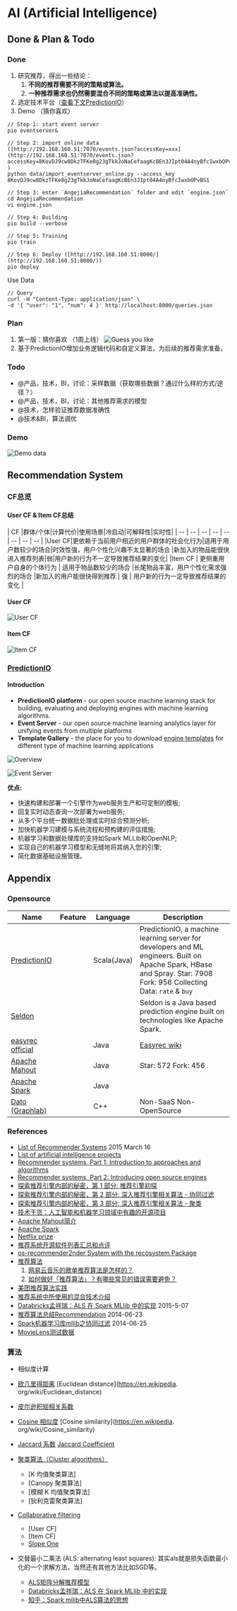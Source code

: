 # AI (Artificial Intelligence)

## Done & Plan & Todo
### Done
 1. 研究推荐，得出一些结论：
    1. __不同的推荐需要不同的策略或算法。__
    1. __一种推荐需求也仍然需要混合不同的策略或算法以提高准确性。__
 1. 选定技术平台（[查看下文PredictionIO](#11)）
 1. Demo （猜你喜欢）
 ```
 // Step 1: start event server
 pio eventserver&

 // Step 2: import online data ([http://192.168.160.51:7070/events.json?accessKey=xxx](http://192.168.160.51:7070/events.json?accessKey=8KovDJ9cw8DkzTFKe8g23gTkkJoNaCefaagKcBEn3JIpt04A4nyBfcIwxbOPvBS1) )
 python data/import_eventserver_online.py --access_key 8KovDJ9cw8DkzTFKe8g23gTkkJoNaCefaagKcBEn3JIpt04A4nyBfcIwxbOPvBS1

 // Step 3: enter `AngejiaRecommendation` folder and edit `engine.json`
 cd AngejiaRecommendation 
 vi engine.json

 // Step 4: Building
 pio build --verbose

 // Step 5: Training
 pio train

 // Step 6: Deploy ([http://192.168.160.51:8000/](http://192.168.160.51:8000/))
 pio deploy

 ```
 
 Use Data

 ```
 // Query
 curl -H "Content-Type: application/json" \
 -d '{ "user": "1", "num": 4 }' http://localhost:8000/queries.json
 ```

### Plan
 1. 第一版：猜你喜欢 （1周上线）
 ![Guess you like](./guess.jpg)
 1. 基于PredictionIO增加业务逻辑代码和自定义算法，为后续的推荐需求准备。
 
### Todo
 * @产品，技术，BI，讨论：采样数据（获取哪些数据？通过什么样的方式/途径？）
 * @产品，技术，BI，讨论：其他推荐需求的模型
 * @技术，怎样验证推荐数据准确性
 * @技术&BI，算法调优

### Demo
 ![Demo data](./demo.jpg)

## Recommendation System

### CF总览

#### User CF & Item CF总结
| CF |群体/个体|计算代价|使用场景|冷启动|可解释性|实时性|
| -- | -- | -- | -- | -- | -- | -- | -- |
|User CF|更依赖于当前用户相近的用户群体的社会化行为|适用于用户数较少的场合|时效性强，用户个性化兴趣不太显著的场合  |新加入的物品能很快进入推荐列表|弱|用户新的行为不一定导致推荐结果的变化|
|Item CF  | 更侧重用户自身的个体行为 |    适用于物品数较少的场合 |长尾物品丰富，用户个性化需求强烈的场合 |新加入的用户能很快得到推荐  | 强 |  用户新的行为一定导致推荐结果的变化 |

#### User CF
 ![User CF](http://www.ibm.com/developerworks/cn/web/1103_zhaoct_recommstudy2/image015.gif)

#### Item CF
 ![Item CF](http://www.ibm.com/developerworks/cn/web/1103_zhaoct_recommstudy2/image017.gif)

### [PredictionIO](https://prediction.io/)

#### Introduction

 - __PredictionIO platform__ - our open source machine learning stack for building, evaluating and deploying engines with machine learning algorithms.
 - __Event Server__ - our open source machine learning analytics layer for unifying events from multiple platforms
 - __Template Gallery__ - the place for you to download [engine templates](http://templates.prediction.io/) for different type of machine learning applications

 ![Overview](https://docs.prediction.io/images/overview-multiengines-b703caac.png)

 ![Event Server](https://docs.prediction.io/images/overview-singleengine-0a99200d.png)

 __优点:__

  - 快速构建和部署一个引擎作为web服务生产和可定制的模板;
  - 回复实时动态查询一次部署为web服务; 　　
  - 从多个平台统一数据批处理或实时综合预测分析; 　
  - 加快机器学习建模与系统流程和预构建的评估措施; 　　
  - 机器学习和数据处理库的支持如Spark MLLib和OpenNLP; 　　
  - 实现自己的机器学习模型和无缝地将其纳入您的引擎; 　　
  - 简化数据基础设施管理。

## Appendix

### Opensource
| Name | Feature | Language | Description |
| --- | --- | --- | --- |
| [PredictionIO](https://prediction.io/) | | Scala(Java) |PredictionIO, a machine learning server for developers and ML engineers. Built on Apache Spark, HBase and Spray. Star: 7908 Fork: 956 Collecting Data: `rate` & `buy` |
| [Seldon](http://www.seldon.io/) | | | Seldon is a Java based prediction engine built on technologies like Apache Spark. |
| [easyrec official](http://easyrec.org/) | | Java | [Easyrec wiki](https://en.wikipedia.org/wiki/Easyrec)|
| [Apache Mahout](http://mahout.apache.org/general/downloads.html) | | Java | Star: 572 Fork: 456 |
| [Apache Spark](http://spark.apache.org/) | | Java | |
| [Dato (Graphlab)](https://dato.com/products/create/open_source.html) || C++ | Non-SaaS Non-OpenSource |

### References
 - [List of Recommender Systems](http://www.maori.geek.nz/list_of_recommender_systems/) 2015 March 16
 - [List of artificial intelligence projects](https://en.wikipedia.org/wiki/List_of_artificial_intelligence_projects)
 - [Recommender systems, Part 1: Introduction to approaches and algorithms ](http://www.ibm.com/developerworks/library/os-recommender1/)
 - [Recommender systems, Part 2: Introducing open source engines](http://www.ibm.com/developerworks/library/os-recommender2/)
 - [探索推荐引擎内部的秘密，第 1 部分: 推荐引擎初探](http://www.ibm.com/developerworks/cn/web/1103_zhaoct_recommstudy1/)
 - [探索推荐引擎内部的秘密，第 2 部分: 深入推荐引擎相关算法 - 协同过滤](http://www.ibm.com/developerworks/cn/web/1103_zhaoct_recommstudy2/)
 - [探索推荐引擎内部的秘密，第 3 部分: 深入推荐引擎相关算法 - 聚类](http://www.ibm.com/developerworks/cn/web/1103_zhaoct_recommstudy3/)
 - [技术干货：人工智能和机器学习领域中有趣的开源项目](http://blog.csdn.net/zdy0_2004/article/details/41733835)
 - [Apache Mahout简介](http://www.ibm.com/developerworks/cn/java/j-mahout/index.html)
 - [Apache Spark](http://spark.apache.org/)
 - [Netflix prize](http://techblog.netflix.com/2012/04/netflix-recommendations-beyond-5-stars.html?cm_mc_uid=10233987865214442943937&cm_mc_sid_50200000=1445659858)
 - [推荐系统开源软件列表汇总和点评](http://blog.csdn.net/cserchen/article/details/14231153)
 - [os-recommender2nder System with the recosystem Package](https://cran.r-project.org/web/packages/recosystem/vignettes/introduction.html)
 - [推荐算法](http://www.zhihu.com/topic/19580544)
    1. [网易云音乐的歌单推荐算法是怎样的？](http://www.zhihu.com/question/26743347)
    1. [如何做好「推荐算法」？有哪些常见的错误需要避免？](http://www.zhihu.com/question/20558659)
 - [美团推荐算法实践](http://tech.meituan.com/mt-recommend-practice.html)
 - [推荐系统中所使用的混合技术介绍](http://www.52ml.net/318.html)
 - [Databricks孟祥瑞：ALS 在 Spark MLlib 中的实现](http://www.csdn.net/article/2015-05-07/2824641) 2015-5-07
 - [推荐算法总结Recommendation](http://blog.csdn.net/oopsoom/article/details/33740799) 2014-06-23 
 - [Spark机器学习库mllib之协同过滤](http://blog.csdn.net/oopsoom/article/details/34462329) 2014-06-25 
 - [MovieLens测试数据](http://grouplens.org/datasets/movielens/)

### 算法

 - 相似度计算
  - [欧几里得距离](https://zh.wikipedia.org/wiki/%E6%AC%A7%E5%87%A0%E9%87%8C%E5%BE%97%E8%B7%9D%E7%A6%BB) [Euclidean distance](https://en.wikipedia. org/wiki/Euclidean_distance)
  - [皮尔逊积矩相关系数](https://zh.wikipedia.org/zh-cn/%E7%9A%AE%E5%B0%94%E9%80%8A%E7%A7%AF%E7%9F%A9%E7%9B%B8%E5%85%B3%E7%B3%BB%E6%95%B0) 
  - [Cosine 相似度](https://zh.wikipedia.org/wiki/%E4%BD%99%E5%BC%A6%E7%9B%B8%E4%BC%BC%E6%80%A7) [Cosine similarity](https://en.wikipedia. org/wiki/Cosine_similarity)
  - [Jaccard 系数](http://baike.baidu.com/view/9579150.htm) [Jaccard Coefficient](https://en.wikipedia.org/wiki/Jaccard_index)

 - [聚类算法（Cluster algorithms）](https://en.wikipedia.org/wiki/Cluster_analysis)
    - [K 均值聚类算法]
    - [Canopy 聚类算法]
    - [模糊 K 均值聚类算法]
    - [狄利克雷聚类算法]
 - [Collaborative filtering](https://en.wikipedia.org/wiki/Collaborative_filtering)
    - [User CF]
    - [Item CF]
    - [Slope One](https://en.wikipedia.org/wiki/Slope_One)
 -  交替最小二乘法 (ALS: alternating least squares): 其实als就是损失函数最小化的一个求解方法，当然还有其他方法比如SGD等。
    - [ALS矩阵分解推荐模型](http://www.bubuko.com/infodetail-657644.html)
    - [Databricks孟祥瑞：ALS 在 Spark MLlib 中的实现](http://www.csdn.net/article/2015-05-07/2824641)
    - [知乎：Spark mllib中ALS算法的思想](http://www.zhihu.com/question/31509438)
 